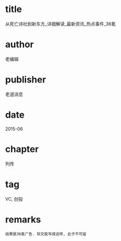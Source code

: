 # title
从死亡诗社到新东方_详细解读_最新资讯_热点事件_36氪

# author
老编辑

# publisher
老道消息

# date
2015-06

# chapter
列传

# tag
VC, 创投

# remarks
`结果是36氪广告. 软文能写成这样, 此子不可留`
